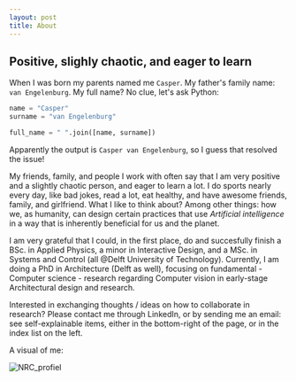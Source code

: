 ```yaml
---
layout: post
title: About
---
```


## Positive, slighly chaotic, and eager to learn

When I was born my parents named me `Casper`. My father's family name: `van Engelenburg`. My full name? No clue, let's ask Python:

```python
name = "Casper"
surname = "van Engelenburg"

full_name = " ".join([name, surname])
```

Apparently the output is `Casper van Engelenburg`, so I guess that resolved the issue! 

My friends, family, and people I work with often say that I am very positive and a slightly chaotic person, and eager to learn a lot. I do sports nearly every day, like bad jokes, read a lot, eat healthy, and have awesome friends, family, and girlfriend. What I like to think about? Among other things: how we, as humanity, can design certain practices that use *Artificial intelligence* in a way that is inherently beneficial for us and the planet.

I am very grateful that I could, in the first place, do and succesfully finish a BSc. in Applied Physics, a minor in Interactive Design, and a MSc. in Systems and Control (all @Delft University of Technology). Currently, I am doing a PhD in Architecture (Delft as well), focusing on fundamental - Computer science - research regarding Computer vision in early-stage Architectural design and research.

Interested in exchanging thoughts / ideas on how to collaborate in research? Please contact me through LinkedIn, or by sending me an email: see self-explainable items, either in the bottom-right of the page, or in the index list on the left.

A visual of me:

![NRC_profiel](https://user-images.githubusercontent.com/40263235/184535517-22532fa1-361e-4af0-9936-a062cd30afff.jpg)